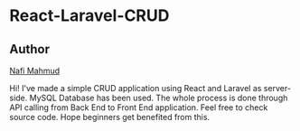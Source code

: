 # React-Laravel-CRUD

## Author 
[Nafi Mahmud][author]

[author]: https://sourcecodebd.github.io/nafi.com/
Hi! I've made a simple CRUD application using React and Laravel as server-side. MySQL Database has been used. The whole process is done through API calling from Back End to Front End application. Feel free to check source code. Hope beginners get benefited from this.